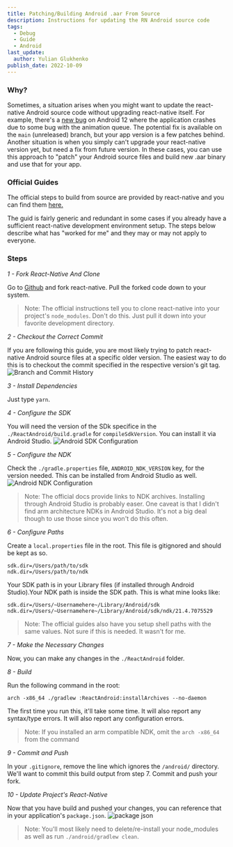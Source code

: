 ```yaml
---
title: Patching/Building Android .aar From Source
description: Instructions for updating the RN Android source code
tags:
  - Debug
  - Guide
  - Android
last_update:
  author: Yulian Glukhenko
publish_date: 2022-10-09
---
```


### Why?

Sometimes, a situation arises when you might want to update the react-native Android source code without upgrading react-native itself. For example, there's a [new bug](https://github.com/facebook/react-native/issues/33375) on Android 12 where the application crashes due to some bug with the animation queue. The potential fix is available on the `main` (unreleased) branch, but your app version is a few patches behind. Another situation is when you simply can't upgrade your react-native version yet, but need a fix from future version. In these cases, you can use this approach to "patch" your Android source files and build new .aar binary and use that for your app.

### Official Guides

The official steps to build from source are provided by react-native and you can find them [here.](https://reactnative.dev/contributing/how-to-build-from-source)

The guid is fairly generic and redundant in some cases if you already have a sufficient react-native development environment setup. The steps below describe what has "worked for me" and they may or may not apply to everyone.

### Steps

_1 - Fork React-Native And Clone_

Go to [Github](https://github.com/facebook/react-native) and fork react-native. Pull the forked code down to your system.

> Note: The official instructions tell you to clone react-native into your project's `node_modules`. Don't do this. Just pull it down into your favorite development directory.

_2 - Checkout the Correct Commit_

If you are following this guide, you are most likely trying to patch react-native Android source files at a specific older version. The easiest way to do this is to checkout the commit specified in the respective version's git tag.
![Branch and Commit History](<../../static/img/PatchingBuildingAndroid(1).jpg>)

_3 - Install Dependencies_

Just type `yarn`.

_4 - Configure the SDK_

You will need the version of the SDk specifice in the `./ReactAndroid/build.gradle` for `compileSdkVersion`. You can install it via Android Studio.
![Android SDK Configuration](<../../static//img/PatchingBuildingAndroid(2).jpg>)

_5 - Configure the NDK_

Check the `./gradle.properties` file, `ANDROID_NDK_VERSION` key, for the version needed. This can be installed from Android Studio as well.
![Android NDK Configuration](<../../static//img/PatchingBuildingAndroid(3).jpg>)

> Note: The official docs provide links to NDK archives. Installing through Android Studio is probably easer. One caveat is that I didn't find arm architecture NDKs in Android Studio. It's not a big deal though to use those since you won't do this often.

_6 - Configure Paths_

Create a `local.properties` file in the root. This file is gitignored and should be kept as so.

```
sdk.dir=/Users/path/to/sdk
ndk.dir=/Users/path/to/ndk
```

Your SDK path is in your Library files (if installed through Android Studio).Your NDK path is inside the SDK path. This is what mine looks like:

```
sdk.dir=/Users/~Usernamehere~/Library/Android/sdk
ndk.dir=/Users/~Usernamehere~/Library/Android/sdk/ndk/21.4.7075529
```

> Note: The official guides also have you setup shell paths with the same values. Not sure if this is needed. It wasn't for me.

_7 - Make the Necessary Changes_

Now, you can make any changes in the `./ReactAndroid` folder.

_8 - Build_

Run the following command in the root:

```
arch -x86_64 ./gradlew :ReactAndroid:installArchives --no-daemon
```

The first time you run this, it'll take some time. It will also report any syntax/type errors. It will also report any configuration errors.

> Note: If you installed an arm compatible NDK, omit the `arch -x86_64` from the command

_9 - Commit and Push_

In your `.gitignore`, remove the line which ignores the `/android/` directory. We'll want to commit this build output from step 7. Commit and push your fork.

_10 - Update Project's React-Native_

Now that you have build and pushed your changes, you can reference that in your application's `package.json`.
![package json](<../../static//img/PatchingBuildingAndroid(4).jpg>)

> Note: You'll most likely need to delete/re-install your node_modules as well as run `./android/gradlew clean`.
